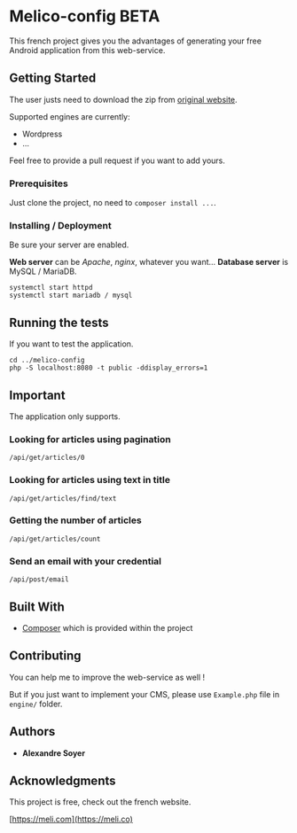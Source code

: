 # Melico-config BETA

This french project gives you the advantages of generating your free Android application from this web-service.

## Getting Started

The user justs need to download the zip from [original website](https://meli.co).

Supported engines are currently:

* Wordpress
* ...

Feel free to provide a pull request if you want to add yours.

### Prerequisites

Just clone the project, no need to ```composer install ...```.

### Installing / Deployment

Be sure your server are enabled. 

**Web server**  can be *Apache*, *nginx*, whatever you want...
**Database server** is MySQL / MariaDB.

```
systemctl start httpd
systemctl start mariadb / mysql
```

## Running the tests

If you want to test the application.

```
cd ../melico-config
php -S localhost:8080 -t public -ddisplay_errors=1
```

## Important

The application only supports.

### Looking for articles using pagination 

```
/api/get/articles/0
```

### Looking for articles using text in title 

```
/api/get/articles/find/text
```

### Getting the number of articles 

```
/api/get/articles/count
```

### Send an email with your credential 

```
/api/post/email
```

## Built With

* [Composer](https://getcomposer.org/) which is provided within the project

## Contributing

You can help me to improve the web-service as well !

But if you just want to implement your CMS, please use ```Example.php``` file in ```engine/``` folder.

## Authors

* **Alexandre Soyer** 

## Acknowledgments

This project is free, check out the french website.

[https://meli.com](https://meli.co)
